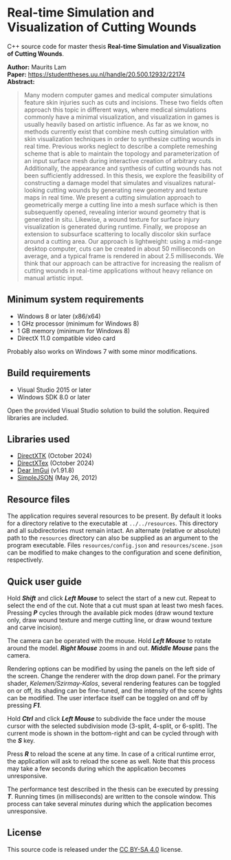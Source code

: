 # Real-time Simulation and Visualization of Cutting Wounds

C++ source code for master thesis **Real-time Simulation and Visualization of Cutting Wounds**.

**Author:** Maurits Lam </br>
**Paper:** https://studenttheses.uu.nl/handle/20.500.12932/22174 </br>
**Abstract:**
> Many modern computer games and medical computer simulations feature skin injuries such as cuts and incisions. These two fields often approach this topic in different ways, where medical simulations commonly have a minimal visualization, and visualization in games is usually heavily based on artistic influence. As far as we know, no methods currently exist that combine mesh cutting simulation with skin visualization techniques in order to synthesize cutting wounds in real time. Previous works neglect to describe a complete remeshing scheme that is able to maintain the topology and parameterization of an input surface mesh during interactive creation of arbitrary cuts. Additionally, the appearance and synthesis of cutting wounds has not been sufficiently addressed. In this thesis, we explore the feasibility of constructing a damage model that simulates and visualizes natural-looking cutting wounds by generating new geometry and texture maps in real time. We present a cutting simulation approach to geometrically merge a cutting line into a mesh surface which is then subsequently opened, revealing interior wound geometry that is generated in situ. Likewise, a wound texture for surface injury visualization is generated during runtime. Finally, we propose an extension to subsurface scattering to locally discolor skin surface around a cutting area. Our approach is lightweight: using a mid-range desktop computer, cuts can be created in about 50 milliseconds on average, and a typical frame is rendered in about 2.5 milliseconds. We think that our approach can be attractive for increasing the realism of cutting wounds in real-time applications without heavy reliance on manual artistic input.

## Minimum system requirements

* Windows 8 or later (x86/x64)
* 1 GHz processor (minimum for Windows 8)
* 1 GB memory (minimum for Windows 8)
* DirectX 11.0 compatible video card

Probably also works on Windows 7 with some minor modifications.

## Build requirements

* Visual Studio 2015 or later
* Windows SDK 8.0 or later

Open the provided Visual Studio solution to build the solution. Required libraries are included.

## Libraries used

* [DirectXTK](https://github.com/Microsoft/DirectXTK) (October 2024)
* [DirectXTex](https://github.com/Microsoft/DirectXTex) (October 2024)
* [Dear ImGui](https://github.com/ocornut/imgui) (v1.91.8)
* [SimpleJSON](https://github.com/MJPA/SimpleJSON) (May 26, 2012)

## Resource files

The application requires several resources to be present. By default it looks for a directory relative to the executable at `../../resources`. This directory and all subdirectories must remain intact. An alternate (relative or absolute) path to the `resources` directory can also be supplied as an argument to the program executable. Files `resources/config.json` and `resources/scene.json` can be modified to make changes to the configuration and scene definition, respectively.

## Quick user guide

Hold **_Shift_** and click **_Left Mouse_** to select the start of a new cut. Repeat to select the end of the cut. Note that a cut must span at least two mesh faces. Pressing **_P_** cycles through the available pick modes (draw wound texture only, draw wound texture and merge cutting line, or draw wound texture and carve incision).

The camera can be operated with the mouse. Hold **_Left Mouse_** to rotate around the model. **_Right Mouse_** zooms in and out. **_Middle Mouse_** pans the camera.

Rendering options can be modified by using the panels on the left side of the screen. Change the renderer with the drop down panel. For the primary shader, *Kelemen/Szirmay-Kalos*, several rendering features can be toggled on or off, its shading can be fine-tuned, and the intensity of the scene lights can be modified. The user interface itself can be toggled on and off by pressing **_F1_**.

Hold **_Ctrl_** and click **_Left Mouse_** to subdivide the face under the mouse cursor with the selected subdivision mode (3-split, 4-split, or 6-split). The current mode is shown in the bottom-right and can be cycled through with the **_S_** key.

Press **_R_** to reload the scene at any time. In case of a critical runtime error, the application will ask to reload the scene as well. Note that this process may take a few seconds during which the application becomes unresponsive.

The performance test described in the thesis can be executed by pressing **_T_**. Running times (in milliseconds) are written to the console window. This process can take several _minutes_ during which the application becomes unresponsive.

## License
This source code is released under the [CC BY-SA 4.0](https://creativecommons.org/licenses/by-sa/4.0) license.
